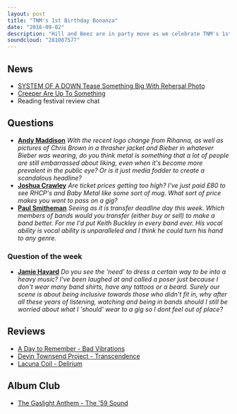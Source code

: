 ```yaml
---
layout: post
title: "TNM's 1st Birthday Bonanza"
date: "2016-09-02"
description: "Hill and Beez are in party move as we celebrate TNM's 1st birthday! On today's show, there's the announcement of the first ever TNM World Cup of Rock, there's reviews on the new A Day To Remember, Devin Townsend Project and Lacuna Coil albums, in depth chat about the transformation of the Reading festival, Creeper's disappearance, System Of A Down's rumoured return and we revisit The Gaslight Anthem's The 59 Sound in this week's Album Club!"
soundcloud: "281007577"
---
```


## News

- [SYSTEM OF A DOWN Tease Something Big With Rehersal Photo](http://www.metalinjection.net/latest-news/is-system-of-a-down-finally-hashing-out-new-songs)
- [Creeper Are Up To Something](http://www.upsetmagazine.com/read/creeper-are-up-to-something/)
- Reading festival review chat


## Questions

- [**Andy Maddison**](https://www.facebook.com/thatsnotmetalpodcast/posts/1948237148736153?comment_id=1948261108733757&comment_tracking=%7B%22tn%22%3A%22R9%22%7D)
*With the recent logo change from Rihanna, as well as pictures of Chris Brown in a thrasher jacket and Bieber in whatever Bieber was wearing, do you think metal is something that a lot of people are still embarrassed about liking, even when it's become more prevalent in the public eye? Or is it just media fodder to create a scandalous headline?*
- [**Joshua Crawley**](https://www.facebook.com/thatsnotmetalpodcast/posts/1948237148736153?comment_id=1948238285402706&comment_tracking=%7B%22tn%22%3A%22R9%22%7D)
*Are ticket prices getting too high? I've just paid £80 to see RHCP's and Baby Metal like some sort of mug. What sort of price makes you want to pass on a gig?*
- [**Paul Smitheman**](https://www.facebook.com/thatsnotmetalpodcast/posts/1948237148736153?comment_id=1948241452069056&comment_tracking=%7B%22tn%22%3A%22R9%22%7D)
*Seeing as it is transfer deadline day this week. Which members of bands would you transfer (either buy or sell) to make a band better. For me I'd put Keith Buckley in every band ever. His vocal ability is vocal ability is unparalleled and I think he could turn his hand to any genre.*


### Question of the week

- [**Jamie Havard**](https://www.facebook.com/thatsnotmetalpodcast/posts/1948237148736153?comment_id=1948264942066707&comment_tracking=%7B%22tn%22%3A%22R9%22%7D)
*Do you see the 'need' to dress a certain way to be into a heavy music? I've been laughed at and called a poser just because I don't wear many band shirts, have any tattoos or a beard. Surely our scene is about being inclusive towards those who didn't fit in, why after all these years of listening, watching and being in bands should I still be worried about what I 'should' wear to a gig so I dont feel out of place?*


## Reviews

- [A Day to Remember - Bad Vibrations](https://itunes.apple.com/gb/album/bad-vibrations/id1118512409)
- [Devin Townsend Project - Transcendence](https://itunes.apple.com/gb/album/transcendence/id1138065993)
- [Lacuna Coil - Delirium](https://itunes.apple.com/gb/album/delirium/id1099853660)


## Album Club

- [The Gaslight Anthem - The '59 Sound](https://itunes.apple.com/gb/album/the-59-sound/id763811065)
